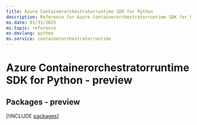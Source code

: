 ```yaml
---
title: Azure Containerorchestratorruntime SDK for Python
description: Reference for Azure Containerorchestratorruntime SDK for Python
ms.date: 01/31/2025
ms.topic: reference
ms.devlang: python
ms.service: containerorchestratorruntime
---
```

# Azure Containerorchestratorruntime SDK for Python - preview
## Packages - preview
[!INCLUDE [packages](containerorchestratorruntime-index.md)]